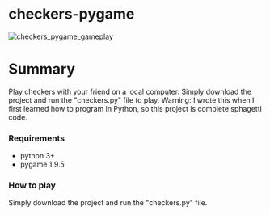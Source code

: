 # checkers-pygame
![checkers_pygame_gameplay](https://user-images.githubusercontent.com/48718776/58029295-44fedc80-7aea-11e9-958f-cb9cc04e8656.gif)

# Summary
Play checkers with your friend on a local computer. Simply download the project and run the "checkers.py" file to play. Warning: I wrote this when I first learned how to program in Python, so this project is complete sphagetti code.

### Requirements
- python 3+
- pygame 1.9.5

### How to play 
Simply download the project and run the "checkers.py" file.
